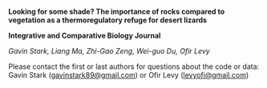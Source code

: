 **Looking  for some shade? The importance of rocks compared to vegetation as a thermoregulatory refuge for desert lizards**

**Integrative and Comparative Biology Journal**

_Gavin Stark, Liang Ma, Zhi-Gao Zeng, Wei-guo Du, Ofir Levy_

Please contact the first or last authors for questions about the code or data: Gavin Stark (gavinstark89@gmail.com) or Ofir Levy (levyofi@gmail.com)
